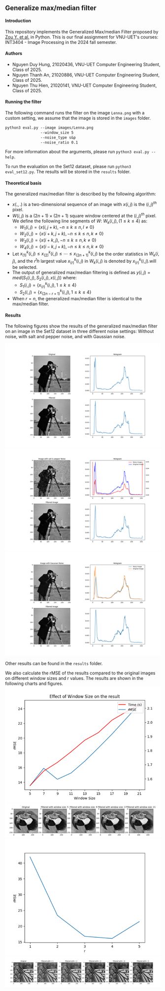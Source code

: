 ## Generalize max/median filter

#### Introduction

This repository implements the Generalized Max/median Filter proposed by [Zou Y. et al.](https://ieeexplore.ieee.org/document/647798) in Python. This is our final assignment for VNU-UET's courses: INT3404 -  Image Processing in the 2024 fall semester.

#### Authors

- Nguyen Duy Hung, 21020436, VNU-UET Computer Engineering Student, Class of 2025.
- Nguyen Thanh An, 21020886, VNU-UET Computer Engineering Student, Class of 2025.
- Nguyen Thu Hien, 21020141, VNU-UET Computer Engineering Student, Class of 2025.

#### Running the filter

The following command runs the filter on the image `Lenna.png` with a custom setting, we assume that the image is stored in the `images` folder.

```
python3 eval.py --image images/Lenna.png
                --window_size 5
                --noise_type s&p
                --noise_ratio 0.1
```

For more information about the arguments, please run `python3 eval.py --help`.

To run the evaluation on the Set12 dataset, please run `python3 eval_set12.py`. The results will be stored in the `results` folder.

#### Theoretical basis
The generalized max/median filter is described by the following algorithm:

- $x(. , . )$ is a two-dimensional sequence of an image with $x(i,j)$ is the $(i,j)^{th}$
pixel.
- $W(i,j)$ is a $(2n + 1) × (2n + 1)$ square window centered at the $(i,j)^{th}$ pixel. We define 
the following line segments of $W$: $W_k(i,j), (1 ≤ k ≤ 4)$ as:
    - $W_1(i,j) = \{x(i, j + k), −n ≤ k ≤ n, l ≠ 0\}$
    - $W_2(i,j) = \{x(i + k, j + k), −n ≤ k ≤ n, k ≠ 0\}$
    - $W_3(i,j) = \{x(i + k, j), −n ≤ k ≤ n, k ≠ 0\}$
    - $W_4(i,j) = \{x(i − k, j + k), −n ≤ k ≤ n, k ≠ 0\}$
- Let $x_{(1)}^k(i,j) ≤ x_{(2)}^k(i,j) ≤ ⋯ ≤ x_{(2n + 1)}^k(i,j)$ be the order statistics in $W_k(i,j)$, and the $r^th$ largest value $x_{(r)}^k(i,j)$ in $W_k(i,j)$ is denoted by $x_{(r)}^k(i,j)$.will be selected.
- The output of generalized max/median filtering is defined as $y(i,j) = med(S_1(i,j), S_2(i,j),x(i,j))$ where:
    - $S_1(i,j) = \{x_{(r)}^k(i,j), 1 ≤ k ≤ 4\}$
    - $S_2(i,j) = \{x_{(2n-r+1)}^k(i,j), 1 ≤ k ≤ 4\}$
- When $r = n$, the generalized max/median filter is identical to the max/median filter.
#### Results
The following figures show the results of the generalized max/median filter on an image in the Set12 dataset in three different noise settings: Without noise, with salt and pepper noise, and with Gaussian noise.

![Result 1](results/01_wo_noise.png)
![Result 2](results/01_s&p.png)
![Result 3](results/01_gaussian_noise.png)

Other results can be found in the `results` folder.

We also calculate the rMSE of the results compared to the original images on different window sizes and r values. The results are shown in the following charts and figures.
![Window size rMSE](results/window_size.png)
![Window size images](results/window_size_images.png)
![r value rMSE](results/r.png)
![r value images](results/r_images.png)
